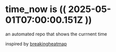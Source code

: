 # time_now is (( 2025-05-01T07:00:00.151Z ))

an automated repo that shows the currnent time

inspired by [breakingheatmap](https://github.com/breakingheatmap/breakingheatmap)